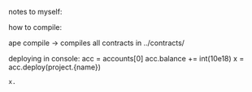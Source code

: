 notes to myself:

how to compile:

ape compile -> compiles all contracts in ../contracts/

deploying in console:
    acc = accounts[0]
    acc.balance += int(10e18)
    x = acc.deploy(project.{name})

    x.





